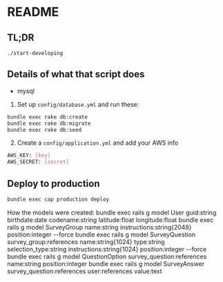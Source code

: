 # README

## TL;DR
```./start-developing```

## Details of what that script does

* mysql

1. Set up `config/database.yml` and run these:
```bash
bundle exec rake db:create
bundle exec rake db:migrate
bundle exec rake db:seed
```
2. Create a `config/application.yml` and add your AWS info
```bash
AWS_KEY: [key]
AWS_SECRET: [secret]
```

## Deploy to production
```bash
bundle exec cap production deploy
```

How the models were created:
bundle exec rails g model User guid:string birthdate:date codename:string latitude:float longitude:float
bundle exec rails g model SurveyGroup name:string instructions:string{2048} position:integer --force
bundle exec rails g model SurveyQuestion survey_group:references name:string{1024} type:string selection_type:string instructions:string{1024} position:integer --force
bundle exec rails g model QuestionOption survey_question:references name:string position:integer
bundle exec rails g model SurveyAnswer survey_question:references user:references value:text



